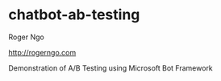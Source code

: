 # chatbot-ab-testing

Roger Ngo

http://rogerngo.com

Demonstration of A/B Testing using Microsoft Bot Framework
